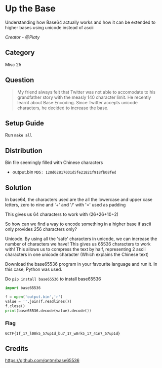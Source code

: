 # Up the Base
Understanding how Base64 actually works and how it can be extended to higher bases using unicode instead of ascii

<i>Creator - @Platy</i>

## Category
Misc 25

## Question
>My friend always felt that Twitter was not able to accomodate to his grandfather story with the measly 140 character limit. He recently learnt about Base Encoding. Since Twitter accepts unicode characters, he decided to increase the base.

## Setup Guide
Run `make all`

## Distribution
Bin file seemingly filled with Chinese characters
- output.bin `MD5: 128d62817031d5fe21821f918fb08fed`

## Solution
In base64, the characters used are the all the lowercase and upper case letters, zero to nine and '+' and '/' with '=' used as padding

This gives us 64 characters to work with (26+26+10+2)

So how can we find a way to encode something in a higher base if ascii only provides 256 characters only?

Unicode. By using all the 'safe' characters in unicode, we can increase the number of characters we have! This gives us 65536 characters to work with! This allows us to compress the text by half, representing 2 ascii characters in one unicode character (Which explains the Chinese text)

Download the base65536 program in your favourite language and run it. In this case, Python was used.

Do `pip install base65536` to install base65536

```python
import base65536

f = open('output.bin','r')
value = ''.join(f.readlines())
f.close()
print(base65536.decode(value).decode())
```

### Flag
`GCTF{1f_17_l00k5_57up1d_bu7_17_w0rk5_17_41n7_57up1d}`

## Credits
https://github.com/qntm/base65536
